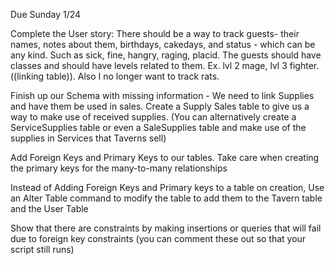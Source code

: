 Due Sunday 1/24

Complete the User story: There should be a way to track guests- their names, notes about them, birthdays, cakedays, and status - which can be any kind. Such as sick, fine, hangry, raging, placid. The guests should have classes and should have levels related to them. Ex. lvl 2 mage, lvl 3 fighter. ((linking table)). Also I no longer want to track rats.

Finish up our Schema with missing information - We need to link Supplies and have them be used in sales. Create a Supply Sales table to give us a way to make use of received supplies. (You can alternatively create a ServiceSupplies table or even a SaleSupplies table and make use of the supplies in Services that Taverns sell)

Add Foreign Keys and Primary Keys to our tables. Take care when creating the primary keys for the many-to-many relationships

Instead of Adding Foreign Keys and Primary keys to a table on creation, Use an Alter Table command to modify the table to add them to the Tavern table and the User Table

Show that there are constraints by making insertions or queries that will fail due to foreign key constraints (you can comment these out so that your script still runs)
